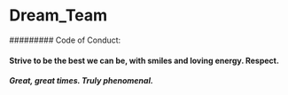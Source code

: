 # Dream_Team
######### Code of Conduct: 

#### Strive to be the best we can be, with smiles and loving energy. Respect. 

##### Great, great times. Truly phenomenal.
